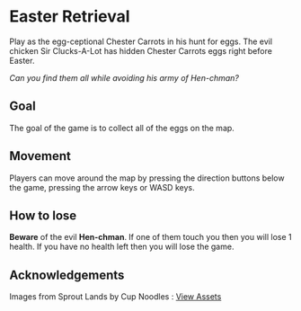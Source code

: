 # Easter Retrieval
Play as the egg-ceptional Chester Carrots in his hunt for eggs. The evil chicken Sir Clucks-A-Lot has hidden Chester Carrots eggs right before Easter. 

*Can you find them all while avoiding his army of Hen-chman?*

## Goal
The goal of the game is to collect all of the eggs on the map.

## Movement
Players can move around the map by pressing the direction buttons below the game, pressing the arrow keys or WASD keys.

## How to lose
**Beware** of the evil **Hen-chman**. If one of them touch you then you will lose 1 health. If you have no health left then you will lose the game.

## Acknowledgements
Images from Sprout Lands by Cup Noodles : [View Assets](https://cupnooble.itch.io/sprout-lands-asset-pack)